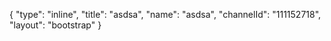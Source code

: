 {
    "type": "inline",
    "title": "asdsa",
    "name": "asdsa",
    "channelId": "111152718",
    "layout": "bootstrap"
}